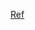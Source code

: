 [Ref](https://medium.com/@Pinterest_Engineering/3-innovations-while-unifying-pinterests-key-value-storage-8cdcdf8cf6aa)
